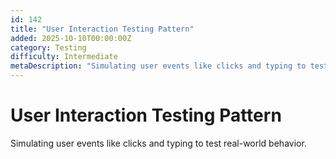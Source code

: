```yaml
---
id: 142
title: "User Interaction Testing Pattern"
added: 2025-10-10T00:00:00Z
category: Testing
difficulty: Intermediate
metaDescription: "Simulating user events like clicks and typing to test real-world behavior."
---
```


# User Interaction Testing Pattern

Simulating user events like clicks and typing to test real-world behavior.
